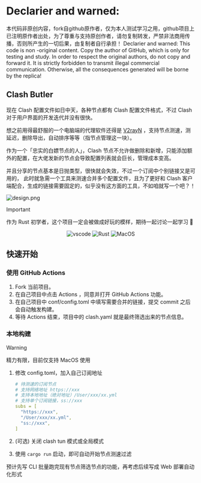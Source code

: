 # Declarier and warned: 
本代码非原创内容，fork自github原作者，仅为本人测试学习之用，github项目上已注明原作者出处，为了尊重与支持原创作者，请勿复制转发，严禁非法商用传播，否则所产生的一切后果，由复制者自行承担！
Declarier and warned: This code is non -original content. Copy the author of GitHub, which is only for testing and study. In order to respect the original authors, do not copy and forward it. It is strictly forbidden to transmit illegal commercial communication. Otherwise, all the consequences generated will be borne by the replica!

## Clash Butler

现在 Clash 配置文件如日中天，各种节点都有 Clash 配置文件格式，不过 Clash
对于用户界面的开发迭代并没有很快。

想之前用得最舒服的一个电脑端的代理软件还得是 [V2rayN](https://github.com/2dust/v2rayN)
，支持节点测速，测延迟，删除导出，自动排序等等（指节点管理这一块）。

作为一个「忠实的白嫖节点的人」，Clash 节点不允许做删除和新增，只能添加额外的配置，在大佬发新的节点会导致配置列表就会巨长，管理成本变高。

并且分享的节点基本是日抛类型，很快就会失效，不过一个订阅中个别链接又是可用的，
此时就急需一个工具来测速合并多个配置文件，且为了更好和 Clash 客户端配合，生成的链接需要固定的，似乎没有这方面的工具，不如咱就写一个吧？！

![design.png](docs/design.png)

> [!IMPORTANT]
> 作为 Rust 初学者，这个项目一定会被做成好玩的模样，期待一起讨论一起学习 🎉

<p align="center">
  <img alt="vscode" src="https://img.shields.io/badge/Visual%20Studio%20Code-0078d7.svg?style=flat-square&logo=visual-studio-code&logoColor=white" >
  <img alt="Rust" src="https://img.shields.io/badge/Rust 2021-%23000000.svg?style=flat-square&logo=rust&logoColor=white" >
  <img alt="MacOS" src="https://img.shields.io/badge/Sequoia%2015.0-000000?style=flat-square&logo=macos&logoColor=F0F0F0" />
</p>

## 快速开始

### 使用 GitHub Actions

1. Fork 当前项目。
2. 在自己项目中点击 Actions ，同意并打开 GitHub Actions 功能。
3. 在自己项目中 conf/config.toml 中填写需要合并的链接，提交 commit 之后会自动触发构建。
4. 等待 Actions 结束，项目中的 clash.yaml 就是最终筛选出来的节点信息。

### 本地构建

> [!WARNING]
> 精力有限，目前仅支持 MacOS 使用

1. 修改 config.toml，加入自己订阅地址
    ```yaml
   # 待测速的订阅节点
   # 支持网络地址 https://xxx
   # 支持本地地址（绝对地址）/User/xxx/xx.yml
   # 支持单个订阅链接，ss://xxx
   subs = [
      "https://xxx",
      "/User/xxx/xx.yml",
      "ss://xxx",
   ]
   ```

2. (可选) 关闭 clash tun 模式或全局模式
3. 使用 `cargo run` 启动，即可自动开始节点测速过滤

预计先写 CLI 批量跑完现有节点筛选节点的功能，再考虑后续写成 Web 部署自动化形式
